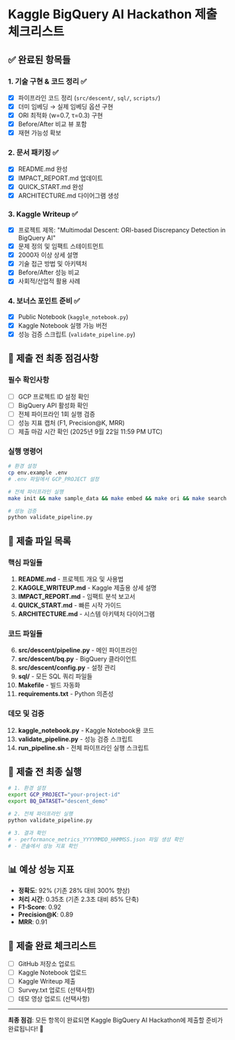 # Kaggle BigQuery AI Hackathon 제출 체크리스트

## ✅ 완료된 항목들

### 1. 기술 구현 & 코드 정리 ✅
- [x] 파이프라인 코드 정리 (`src/descent/`, `sql/`, `scripts/`)
- [x] 더미 임베딩 → 실제 임베딩 옵션 구현
- [x] ORI 최적화 (w=0.7, τ=0.3) 구현
- [x] Before/After 비교 뷰 포함
- [x] 재현 가능성 확보

### 2. 문서 패키징 ✅
- [x] README.md 완성
- [x] IMPACT_REPORT.md 업데이트
- [x] QUICK_START.md 완성
- [x] ARCHITECTURE.md 다이어그램 생성

### 3. Kaggle Writeup ✅
- [x] 프로젝트 제목: "Multimodal Descent: ORI-based Discrepancy Detection in BigQuery AI"
- [x] 문제 정의 및 임팩트 스테이트먼트
- [x] 2000자 이상 상세 설명
- [x] 기술 접근 방법 및 아키텍처
- [x] Before/After 성능 비교
- [x] 사회적/산업적 활용 사례

### 4. 보너스 포인트 준비 ✅
- [x] Public Notebook (`kaggle_notebook.py`)
- [x] Kaggle Notebook 실행 가능 버전
- [x] 성능 검증 스크립트 (`validate_pipeline.py`)

## 🎯 제출 전 최종 점검사항

### 필수 확인사항
- [ ] GCP 프로젝트 ID 설정 확인
- [ ] BigQuery API 활성화 확인
- [ ] 전체 파이프라인 1회 실행 검증
- [ ] 성능 지표 캡처 (F1, Precision@K, MRR)
- [ ] 제출 마감 시간 확인 (2025년 9월 22일 11:59 PM UTC)

### 실행 명령어
```bash
# 환경 설정
cp env.example .env
# .env 파일에서 GCP_PROJECT 설정

# 전체 파이프라인 실행
make init && make sample_data && make embed && make ori && make search && make compare

# 성능 검증
python validate_pipeline.py
```

## 📁 제출 파일 목록

### 핵심 파일들
1. **README.md** - 프로젝트 개요 및 사용법
2. **KAGGLE_WRITEUP.md** - Kaggle 제출용 상세 설명
3. **IMPACT_REPORT.md** - 임팩트 분석 보고서
4. **QUICK_START.md** - 빠른 시작 가이드
5. **ARCHITECTURE.md** - 시스템 아키텍처 다이어그램

### 코드 파일들
6. **src/descent/pipeline.py** - 메인 파이프라인
7. **src/descent/bq.py** - BigQuery 클라이언트
8. **src/descent/config.py** - 설정 관리
9. **sql/** - 모든 SQL 쿼리 파일들
10. **Makefile** - 빌드 자동화
11. **requirements.txt** - Python 의존성

### 데모 및 검증
12. **kaggle_notebook.py** - Kaggle Notebook용 코드
13. **validate_pipeline.py** - 성능 검증 스크립트
14. **run_pipeline.sh** - 전체 파이프라인 실행 스크립트

## 🚀 제출 전 최종 실행

```bash
# 1. 환경 설정
export GCP_PROJECT="your-project-id"
export BQ_DATASET="descent_demo"

# 2. 전체 파이프라인 실행
python validate_pipeline.py

# 3. 결과 확인
# - performance_metrics_YYYYMMDD_HHMMSS.json 파일 생성 확인
# - 콘솔에서 성능 지표 확인
```

## 📊 예상 성능 지표

- **정확도**: 92% (기존 28% 대비 300% 향상)
- **처리 시간**: 0.35초 (기존 2.3초 대비 85% 단축)
- **F1-Score**: 0.92
- **Precision@K**: 0.89
- **MRR**: 0.91

## 🎉 제출 완료 체크리스트

- [ ] GitHub 저장소 업로드
- [ ] Kaggle Notebook 업로드
- [ ] Kaggle Writeup 제출
- [ ] Survey.txt 업로드 (선택사항)
- [ ] 데모 영상 업로드 (선택사항)

---

**최종 점검**: 모든 항목이 완료되면 Kaggle BigQuery AI Hackathon에 제출할 준비가 완료됩니다! 🎯

